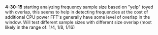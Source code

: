 **4-30-15**
  starting analyzing frequency sample size based on "yelp"
  toyed with overlap, this seems to help in detecting frequencies at the cost of additional CPU power
  FFT's generally have some level of overlap in the window.
  Will test different sample sizes with different size overlap (most likely in the range of: 1/4, 1/8, 1/16)
